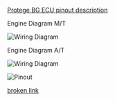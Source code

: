 [Protege BG ECU pinout description](https://docs.google.com/spreadsheet/ccc?key=0Arl1FeMZcfisdElBTkFFWXFyR3NReENNSU51OXVxa0E)

Engine Diagram M/T

![Wiring Diagram](Images/1993_protege_ecu.png)

Engine Diagram A/T

![Wiring Diagram](Images/1993_protege_auto_ecu.png)

![Pinout](Images/Mazda_door_MAF.jpg)

[broken link](http://www.autozone.com/repairguides/Mazda-323-MX-3-626-MX-6-Millenia-Prot%C3%A9g%C3%A9-1990-1998-and-Ford-Probe-1993-1997/ELECTRONIC-ENGINE-CONTROLS/Mass-Airflow-Meter-Sensor/_/P-0996b43f80cb0f01)
